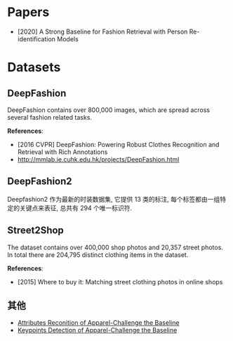 # Papers
- [2020] A Strong Baseline for Fashion Retrieval with Person Re-identification Models


# Datasets

## DeepFashion
DeepFashion contains over 800,000 images, which are spread across several fashion related tasks.

**References**:
- [2016 CVPR] DeepFashion: Powering Robust Clothes Recognition and Retrieval with Rich Annotations
- http://mmlab.ie.cuhk.edu.hk/projects/DeepFashion.html

## DeepFashion2
Deepfashion2 作为最新的时装数据集, 它提供 13 类的标注, 每个标签都由一组特定的关键点来表征, 总共有 294 个唯一标识符.

## Street2Shop
The dataset contains over 400,000 shop photos and 20,357 street photos. In total there are 204,795 distinct clothing items in the dataset.

**References**:
- [2015] Where to buy it: Matching street clothing photos in online shops

## 其他
- [Attributes Reconition of Apparel-Challenge the Baseline](https://tianchi.aliyun.com/competition/entrance/231671/information)
- [Keypoints Detection of Apparel-Challenge the Baseline](https://tianchi.aliyun.com/competition/entrance/231670/information)
